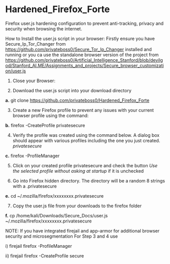# Hardened_Firefox_Forte
Firefox user.js hardening configuration to prevent anti-tracking, privacy and security when browsing the internet.

How to Install the user.js script in your browser:
Firstly ensure you have Secure_Ip_Tor_Changer from https://github.com/privateboss0/Secure_Tor_Ip_Changer installed and running or you ca use the standalone browser version of the project from https://github.com/privateboss0/Artificial_Intelligence_Stanford/blob/devilgod/Stanford_AI.ME/Assignments_and_projects/Secure_browser_customization/user.js

1) Close your Browser:

2) Download the user.js script into your download directory

**a.** git clone https://github.com/privateboss0/Hardened_Firefox_Forte 

3) Create a new Firefox profile to prevent any issues with your current browser profile using the command:

**b.** firefox -CreateProfile privatesecure

4) Verify the profile was created using the command below. A dialog box should appear with various profiles including the one you just created. *privatesecure*

**c.** firefox -ProfileManager

5) Click on your created profile privatesecure and check the button *Use the selected profile without asking at startup* if it is unchecked

6) Go into Firefox hidden directory. The directory will be a random 8 strings with a .privatesecure 

**e.** cd ~/.mozilla/firefox/xxxxxxxx.privatesecure

7) Copy the user.js file from your downloads to the firefox folder

**f.** cp /home/kali/Downloads/Secure_Docs/user.js ~/.mozilla/firefox/xxxxxxxx.privatesecure

NOTE: If you have integrated firejail and app-armor for additional browser security and microsegmentation For Step 3 and 4 use

i)  firejail firefox -ProfileManager

ii) firejail firefox -CreateProfile secure
